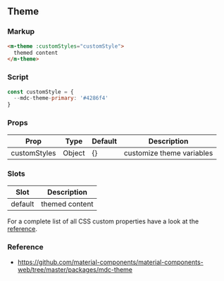 ## Theme

### Markup

```html
<m-theme :customStyles="customStyle">
  themed content
</m-theme>
```
### Script

```javascript
const customStyle = {
  --mdc-theme-primary: '#4286f4'
}
```

### Props

| Prop | Type | Default | Description |
|------|------|---------|-------------|
| customStyles | Object | {} | customize theme variables |

### Slots

| Slot | Description |
|------|-------------|
| default | themed content |

For a complete list of all CSS custom properties have a look at the [reference](https://github.com/material-components/material-components-web/tree/master/packages/mdc-theme#css-custom-properties).

### Reference

- https://github.com/material-components/material-components-web/tree/master/packages/mdc-theme
